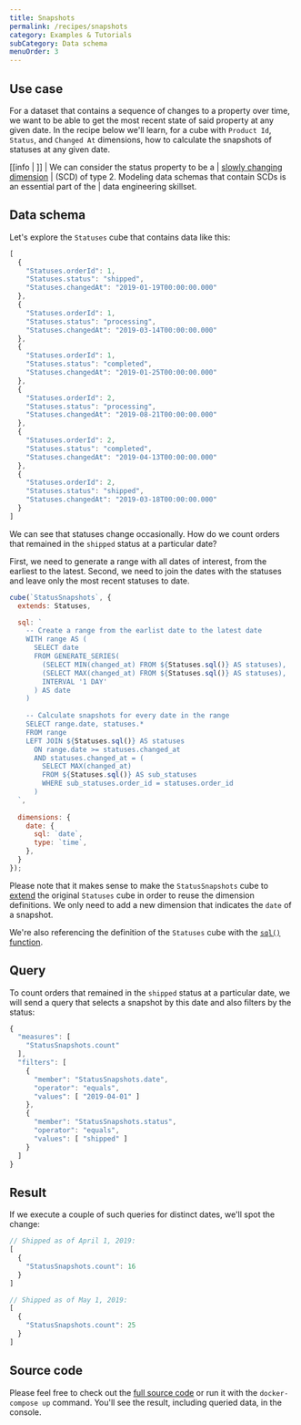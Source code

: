 ```yaml
---
title: Snapshots
permalink: /recipes/snapshots
category: Examples & Tutorials
subCategory: Data schema
menuOrder: 3
---
```


## Use case

For a dataset that contains a sequence of changes to a property over time,
we want to be able to get the most recent state of said property at any given date.
In the recipe below we'll learn, for a cube with `Product Id`, `Status`, and
`Changed At` dimensions, how to calculate the snapshots of statuses at any given date.

<!-- prettier-ignore-start -->
[[info | ]]
| We can consider the status property to be a
| [slowly changing dimension](https://en.wikipedia.org/wiki/Slowly_changing_dimension)
| (SCD) of type 2. Modeling data schemas that contain SCDs is an essential part of the
| data engineering skillset.
<!-- prettier-ignore-end -->

## Data schema

Let's explore the `Statuses` cube that contains data like this:

```javascript
[
  {
    "Statuses.orderId": 1,
    "Statuses.status": "shipped",
    "Statuses.changedAt": "2019-01-19T00:00:00.000"
  },
  {
    "Statuses.orderId": 1,
    "Statuses.status": "processing",
    "Statuses.changedAt": "2019-03-14T00:00:00.000"
  },
  {
    "Statuses.orderId": 1,
    "Statuses.status": "completed",
    "Statuses.changedAt": "2019-01-25T00:00:00.000"
  },
  {
    "Statuses.orderId": 2,
    "Statuses.status": "processing",
    "Statuses.changedAt": "2019-08-21T00:00:00.000"
  },
  {
    "Statuses.orderId": 2,
    "Statuses.status": "completed",
    "Statuses.changedAt": "2019-04-13T00:00:00.000"
  },
  {
    "Statuses.orderId": 2,
    "Statuses.status": "shipped",
    "Statuses.changedAt": "2019-03-18T00:00:00.000"
  }
]
```

We can see that statuses change occasionally. How do we count orders that remained
in the `shipped` status at a particular date?

First, we need to generate a range with all dates of interest, from the earliest to
the latest. Second, we need to join the dates with the statuses and leave only the
most recent statuses to date. 

```javascript
cube(`StatusSnapshots`, {
  extends: Statuses,

  sql: `
    -- Create a range from the earlist date to the latest date
    WITH range AS (
      SELECT date
      FROM GENERATE_SERIES(
        (SELECT MIN(changed_at) FROM ${Statuses.sql()} AS statuses),
        (SELECT MAX(changed_at) FROM ${Statuses.sql()} AS statuses),
        INTERVAL '1 DAY'
      ) AS date
    )
    
    -- Calculate snapshots for every date in the range
    SELECT range.date, statuses.*
    FROM range
    LEFT JOIN ${Statuses.sql()} AS statuses
      ON range.date >= statuses.changed_at
      AND statuses.changed_at = (
        SELECT MAX(changed_at)
        FROM ${Statuses.sql()} AS sub_statuses
        WHERE sub_statuses.order_id = statuses.order_id
      )
  `,
  
  dimensions: {
    date: {
      sql: `date`,
      type: `time`,
    },
  }
});
```

Please note that it makes sense to make the `StatusSnapshots` cube to
[extend](https://cube.dev/docs/schema/reference/cube#parameters-extends)
the original `Statuses` cube in order to reuse the dimension definitions. We only need
to add a new dimension that indicates the `date` of a snapshot.

We're also referencing the definition of the `Statuses` cube with the
[`sql()` function](https://cube.dev/docs/schema/reference/cube#parameters-sql).

## Query

To count orders that remained in the `shipped` status at a particular date, we will
send a query that selects a snapshot by this date and also filters by the status:

```javascript
{
  "measures": [
    "StatusSnapshots.count"
  ],
  "filters": [
    {
      "member": "StatusSnapshots.date",
      "operator": "equals",
      "values": [ "2019-04-01" ]
    },
    {
      "member": "StatusSnapshots.status",
      "operator": "equals",
      "values": [ "shipped" ]
    }
  ]
}
```

## Result

If we execute a couple of such queries for distinct dates, we'll spot the change:

```javascript
// Shipped as of April 1, 2019:
[
  {
    "StatusSnapshots.count": 16
  }
]
```

```javascript
// Shipped as of May 1, 2019:
[
  {
    "StatusSnapshots.count": 25
  }
]
```

## Source code

Please feel free to check out the
[full source code](https://github.com/cube-js/cube.js/tree/master/examples/recipes/snapshots)
or run it with the `docker-compose up` command. You'll see the result, including
queried data, in the console.

